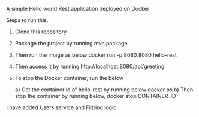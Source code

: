 A simple Hello world Rest application deployed on Docker

Steps to run this.

1. Clone this repository
2. Package the project by running mvn package
3. Then run the image as below
    docker run -p 8080:8080 hello-rest
5. Then access it by running http://localhost:8080/api/greeting
6. To stop the Docker container, run the below
   
    a) Get the container id of hello-rest by running below
         docker ps
    b) Then stop the container by running below,
        docker stop CONTAINER_ID
				
I have added Users service and Filtring logic.


